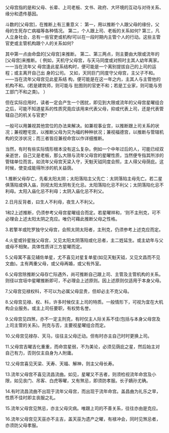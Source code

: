 父母宫指的是和父母、长辈、上司老板、文书、政府、大环境的互动与对待关系、缘分和遗传基因。

斗数的[父母宫]，在推断上有三重意义：
    第一，用以推断个人跟父母的缘份，父母的生死存亡病福等各种情况。
    第二，个人跟上司、老板的关系如何?
    第三，凡人立身社会，总有一些官吏或机构!可以在一段时期内主管个人的行动。这些主管官吏或主管机构跟个人的关系如何?

其中第一点由命盘的[父母宫]来推断。
第二、第三两点，则主要由大限或流年的[父母宫]来推断。（
    例如，天机守父母宫，与天马同度或对照时主其人幼年离家。一一当在流年父
母宫逢此星系结构时，便可能是一个离别提拔自己的上司的运程；或主离开自己出
身的公司。
    又如，天同巨门同度守父母宫，主父子不和。――当在流年父母宫见此星系结
构，便可能是在这一年之内，主其人与主管他的机构不和。(若是建筑师，则可能与
批图则的官吏不和；若是工业家，则可能与劳工部门不和之类)。
）

但在实际应用时，读者一定会产生一个困扰，即见到大限或流年的父母宫星曜组合之后，可能不知道星系的性质究竟应该用来代表父母，抑或代表上司，还是代表管辖自己的机关与官吏?

一般可以用兼视其他宫位的办法来解决。如兼视事业宫，以推断跟上司关系的状况；兼视瞪宅宫，以推断父母为灾为福的种种状况；兼视福德宫，以推断与管辖机构的交涉状况；而三者皆应兼视命宫以作详细推断。

当然，有时有些实际情形根本没有这么复杂。例如一个中年过后的人，可能已经双亲逝世，自己又是老板，那么大限与流年父母宫的星曜性质，当然便专指其所涉的管辖单位而言。如流年父母宫天梁入守，天魁天钺同度会照，主人得父母荫庇。这时候，使变成能得所涉的机关益荫。


1.推断父母存亡，先看太阳太阴；太阳落陷主父先亡：太阴落陷主母先亡。若二星俱落陷或俱入庙，则视太阳太阴有无化忌。太阳落陷化忌不利父；太阴落陷化忌不利母。太阳入庙化忌不利母；太阴入庙化忌不利父。

2.日月反背者，曰生人不利母，夜生人不利父。

1和2上述推断，仍须参考父母宫星曜组合而定。若星曜祥和，‘则不主刑克，可不必理会上述太阳太阴之克应。唯仍可藉此推断父母之性格。

3.若擎羊或陀罗独守父母宫，会照太阴太阳者，主刑克，仍须参考上述克应而定。

4.火星或铃星独父母宫，又见太阳太阴落陷或化忌者，主二姓延生。或主幼年与父或母不相聚。具体性质详三方星曜而定。

5.父母寓不喜见辅佐单星，尤不喜见对星复单星(如见天魁天钺，又见文昌而不见文曲)。主有两重父母，或父母再婚，或父有外室。

6.父母宫除推断父母存亡际遇外，尚可推断自己跟上司、主管及主管机构的关系。则径以宫垣中星曜推断即可，不必理会上述原则。因上述原则仅适用于本身父母。

7.父母宫见禄权科，不可以为必属父母显贵，但却必主不克父母。

8.父母宫见禄、权、科，许多时候仅主上司的特质。一般情形下，可视为宜在大机构企业服务。或主上司任要职，有权势名誉。

9.父母宫见四煞，亦不一定主刑克，有时仅主人际关系不佳(包括与本身父母宫及上司主管的关系)。刑克与否，主要视星曜组合而定。

10.父母宫见禄存、天马，往往主父母迁动。但有时亦主自己时时更换上司。

11.父母宫吉曜吉化重重，而命宫星弱，不为美论，必须见荫庇之星，然后始主对自己有力，否则仅主自身为人附庸。

12.父母宫喜见天梁、天寿、天福、解神，则主父母长寿。

13.流年父母宫不喜见流昌流曲。如见，星曜又不吉者，则须检视流年命宫及小限，如见丧门、吊客、白虎等曜，又有煞忌，即须防孝服。长子嫡孙尤确。

14.有时流昌流曲不出现于流年父母宫，而出现于流年命宫。盖昌曲为礼乐之旱，性质不佳时即主丧服之礼。

15.流年父母宫见煞忌，亦主父母灾病。唯跟上司的不善关系，往往亦由是克应。

16.流年父母宫见天巫亦不主吉，盖天巫为遗产之曜，有禄冲会，同时见煞忌者，亦须防父母孝服。